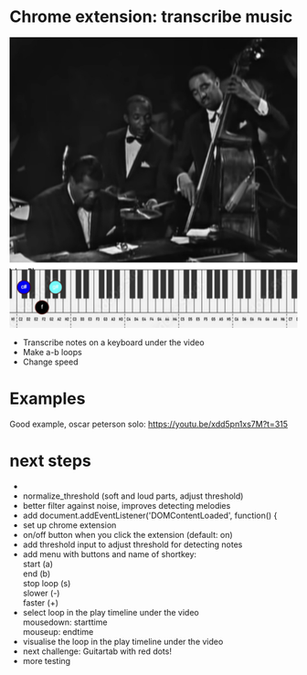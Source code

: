 # Chrome extension: transcribe music

![Screenshot](assets/screenshot.png)

- Transcribe notes on a keyboard under the video 
- Make a-b loops
- Change speed

# Examples

Good example, oscar peterson solo:
https://youtu.be/xdd5pn1xs7M?t=315

# next steps

- 
- normalize_threshold (soft and loud parts, adjust threshold)
- better filter against noise, improves detecting melodies
- add document.addEventListener('DOMContentLoaded', function() {
- set up chrome extension
- on/off button when you click the extension (default: on)
- add threshold input to adjust threshold for detecting notes  
- add menu with buttons and name of shortkey:  
start (a)  
end (b)  
stop loop (s)  
slower (-)  
faster (+)  
- select loop in the play timeline under the video  
mousedown: starttime  
mouseup: endtime  
- visualise the loop in the play timeline under the video  
- next challenge: Guitartab with red dots!
- more testing  
